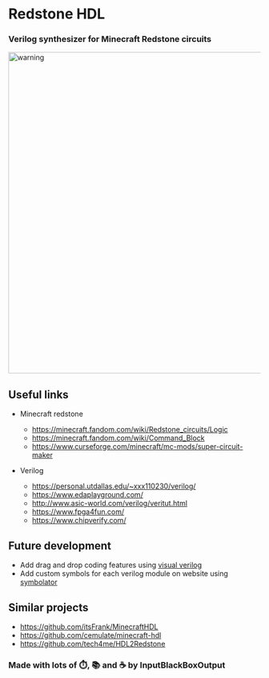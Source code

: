 # Redstone HDL
### Verilog synthesizer for Minecraft Redstone circuits

<img width="640" alt="warning" src="https://user-images.githubusercontent.com/53337979/151096760-3ace455e-da62-4914-a76f-c5dc14217243.png">

## Useful links
* Minecraft redstone
  - https://minecraft.fandom.com/wiki/Redstone_circuits/Logic
  - https://minecraft.fandom.com/wiki/Command_Block
  - https://www.curseforge.com/minecraft/mc-mods/super-circuit-maker

* Verilog
  - https://personal.utdallas.edu/~xxx110230/verilog/
  - https://www.edaplayground.com/
  - http://www.asic-world.com/verilog/veritut.html
  - https://www.fpga4fun.com/
  - https://www.chipverify.com/

## Future development
- Add drag and drop coding features using [visual verilog](https://github.com/MarwanYoussef/Visual-Verilog) 
- Add custom symbols for each verilog module on website using [symbolator](https://github.com/kevinpt/symbolator)

## Similar projects
- https://github.com/itsFrank/MinecraftHDL
- https://github.com/cemulate/minecraft-hdl
- https://github.com/tech4me/HDL2Redstone

### Made with lots of ⏱️, 📚 and ☕ by InputBlackBoxOutput

